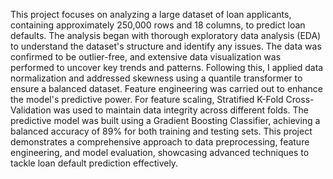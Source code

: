This project focuses on analyzing a large dataset of loan applicants, containing approximately 250,000 rows and 18 columns, to predict loan defaults. The analysis began with thorough exploratory data analysis (EDA) to understand the dataset's structure and identify any issues. The data was confirmed to be outlier-free, and extensive data visualization was performed to uncover key trends and patterns. Following this, I applied data normalization and addressed skewness using a quantile transformer to ensure a balanced dataset. Feature engineering was carried out to enhance the model's predictive power. For feature scaling, Stratified K-Fold Cross-Validation was used to maintain data integrity across different folds. The predictive model was built using a Gradient Boosting Classifier, achieving a balanced accuracy of 89% for both training and testing sets. This project demonstrates a comprehensive approach to data preprocessing, feature engineering, and model evaluation, showcasing advanced techniques to tackle loan default prediction effectively.
